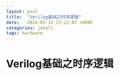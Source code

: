 ```yaml
---
layout: post
title:  "Verilog基础之时序逻辑"
date:   2024-02-12 23:22:07 +0000
categories: jekyll
tags: hardware
---
```


# Verilog基础之时序逻辑


